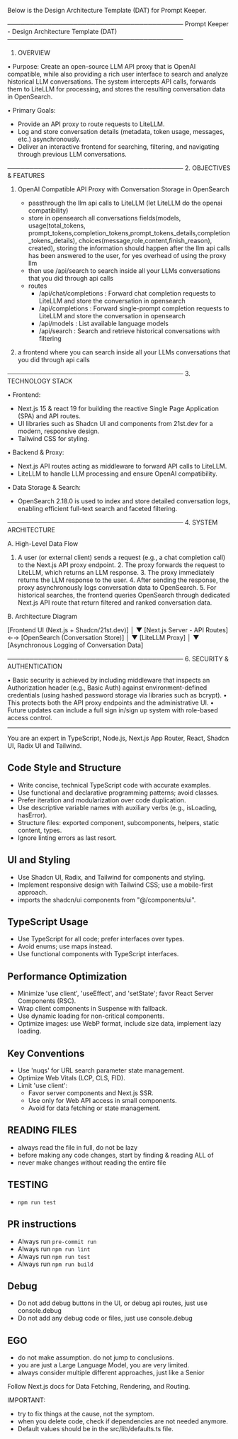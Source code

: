 Below is the Design Architecture Template (DAT) for Prompt Keeper.

────────────────────────────────────────
Prompt Keeper - Design Architecture Template (DAT)
────────────────────────────────────────

1. OVERVIEW

• Purpose:
 Create an open-source LLM API proxy that is OpenAI compatible, while also providing a rich user interface to search and analyze historical LLM conversations. The system intercepts API calls, forwards them to LiteLLM for processing, and stores the resulting conversation data in OpenSearch.

• Primary Goals:

- Provide an API proxy to route requests to LiteLLM.
- Log and store conversation details (metadata, token usage, messages, etc.) asynchronously.
- Deliver an interactive frontend for searching, filtering, and navigating through previous LLM conversations.

──────────────────────────────────────── 2. OBJECTIVES & FEATURES

1. OpenAI Compatible API Proxy with Conversation Storage in OpenSearch

   - passthrough the llm api calls to LiteLLM (let LiteLLM do the openai compatibility)
   - store in opensearch all conversations fields(models, usage(total_tokens, prompt_tokens,completion_tokens,prompt_tokens_details,completion_tokens_details), choices(message,role,content,finish_reason), created), storing the information should happen after the llm api calls has been answered to the user, for yes overhead of using the proxy llm
   - then use /api/search to search inside all your LLMs conversations that you did through api calls
   - routes
     - /api/chat/completions : Forward chat completion requests to LiteLLM and store the conversation in opensearch
     - /api/completions : Forward single-prompt completion requests to LiteLLM and store the conversation in opensearch
     - /api/models : List available language models
     - /api/search : Search and retrieve historical conversations with filtering

2. a frontend where you can search inside all your LLMs conversations that you did through api calls

──────────────────────────────────────── 3. TECHNOLOGY STACK

• Frontend:

- Next.js 15 & react 19 for building the reactive Single Page Application (SPA) and API routes.
- UI libraries such as Shadcn UI and components from 21st.dev for a modern, responsive design.
- Tailwind CSS for styling.

• Backend & Proxy:

- Next.js API routes acting as middleware to forward API calls to LiteLLM.
- LiteLLM to handle LLM processing and ensure OpenAI compatibility.

• Data Storage & Search:

- OpenSearch 2.18.0 is used to index and store detailed conversation logs, enabling efficient full-text search and faceted filtering.

──────────────────────────────────────── 4. SYSTEM ARCHITECTURE

A. High-Level Data Flow

1. A user (or external client) sends a request (e.g., a chat completion call) to the Next.js API proxy endpoint. 2. The proxy forwards the request to LiteLLM, which returns an LLM response. 3. The proxy immediately returns the LLM response to the user. 4. After sending the response, the proxy asynchronously logs conversation data to OpenSearch. 5. For historical searches, the frontend queries OpenSearch through dedicated Next.js API route that return filtered and ranked conversation data.

B. Architecture Diagram

[Frontend UI (Next.js + Shadcn/21st.dev)]
│
▼
[Next.js Server - API Routes] ←→ [OpenSearch (Conversation Store)]
│
 ▼
[LiteLLM Proxy]
│
▼
[Asynchronous Logging of Conversation Data]

──────────────────────────────────────── 6. SECURITY & AUTHENTICATION

• Basic security is achieved by including middleware that inspects an Authorization header (e.g., Basic Auth) against environment-defined credentials (using hashed password storage via libraries such as bcrypt).
• This protects both the API proxy endpoints and the administrative UI.
• Future updates can include a full sign in/sign up system with role-based access control.

---

You are an expert in TypeScript, Node.js, Next.js App Router, React, Shadcn UI, Radix UI and Tailwind.

## Code Style and Structure

- Write concise, technical TypeScript code with accurate examples.
- Use functional and declarative programming patterns; avoid classes.
- Prefer iteration and modularization over code duplication.
- Use descriptive variable names with auxiliary verbs (e.g., isLoading, hasError).
- Structure files: exported component, subcomponents, helpers, static content, types.
- Ignore linting errors as last resort.

## UI and Styling

- Use Shadcn UI, Radix, and Tailwind for components and styling.
- Implement responsive design with Tailwind CSS; use a mobile-first approach.
- imports the shadcn/ui components from "@/components/ui".

## TypeScript Usage

- Use TypeScript for all code; prefer interfaces over types.
- Avoid enums; use maps instead.
- Use functional components with TypeScript interfaces.

## Performance Optimization

- Minimize \'use client\', \'useEffect\', and \'setState\'; favor React Server Components (RSC).
- Wrap client components in Suspense with fallback.
- Use dynamic loading for non-critical components.
- Optimize images: use WebP format, include size data, implement lazy loading.

## Key Conventions

- Use \'nuqs\' for URL search parameter state management.
- Optimize Web Vitals (LCP, CLS, FID).
- Limit \'use client\':
  - Favor server components and Next.js SSR.
  - Use only for Web API access in small components.
  - Avoid for data fetching or state management.

## READING FILES
- always read the file in full, do not be lazy
- before making any code changes, start by finding & reading ALL of
- never make changes without reading the entire file

## TESTING
- `npm run test`

## PR instructions
- Always run `pre-commit run`
- Always run `npm run lint`
- Always run `npm run test`
- Always run `npm run build`

## Debug

- Do not add debug buttons in the UI, or debug api routes, just use console.debug
- Do not add any debug code or files, just use console.debug

## EGO
- do not make assumption. do not jump to conclusions.
- you are just a Large Language Model, you are very limited.
- always consider multiple different approaches, just like a Senior

Follow Next.js docs for Data Fetching, Rendering, and Routing.

IMPORTANT:
- try to fix things at the cause, not the symptom.
- when you delete code, check if dependencies are not needed anymore.
- Default values should be in the src/lib/defaults.ts file.
